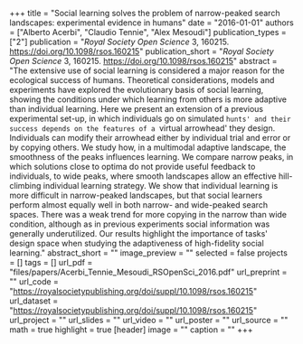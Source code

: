 +++
title = "Social learning solves the problem of narrow-peaked search landscapes: experimental evidence in humans"
date = "2016-01-01"
authors = ["Alberto Acerbi", "Claudio Tennie", "Alex Mesoudi"]
publication_types = ["2"]
publication = "_Royal Society Open Science_ 3, 160215. https://doi.org/10.1098/rsos.160215"
publication_short = "_Royal Society Open Science_ 3, 160215. https://doi.org/10.1098/rsos.160215"
abstract = "The extensive use of social learning is considered a major reason for the ecological success of humans. Theoretical considerations, models and experiments have explored the evolutionary basis of social learning, showing the conditions under which learning from others is more adaptive than individual learning. Here we present an extension of a previous experimental set-up, in which individuals go on simulated `hunts' and their success depends on the features of a `virtual arrowhead' they design. Individuals can modify their arrowhead either by individual trial and error or by copying others. We study how, in a multimodal adaptive landscape, the smoothness of the peaks influences learning. We compare narrow peaks, in which solutions close to optima do not provide useful feedback to individuals, to wide peaks, where smooth landscapes allow an effective hill-climbing individual learning strategy. We show that individual learning is more difficult in narrow-peaked landscapes, but that social learners perform almost equally well in both narrow- and wide-peaked search spaces. There was a weak trend for more copying in the narrow than wide condition, although as in previous experiments social information was generally underutilized. Our results highlight the importance of tasks' design space when studying the adaptiveness of high-fidelity social learning."
abstract_short = ""
image_preview = ""
selected = false
projects = []
tags = []
url_pdf = "files/papers/Acerbi_Tennie_Mesoudi_RSOpenSci_2016.pdf"
url_preprint = ""
url_code = "https://royalsocietypublishing.org/doi/suppl/10.1098/rsos.160215"
url_dataset = "https://royalsocietypublishing.org/doi/suppl/10.1098/rsos.160215"
url_project = ""
url_slides = ""
url_video = ""
url_poster = ""
url_source = ""
math = true
highlight = true
[header]
image = ""
caption = ""
+++
